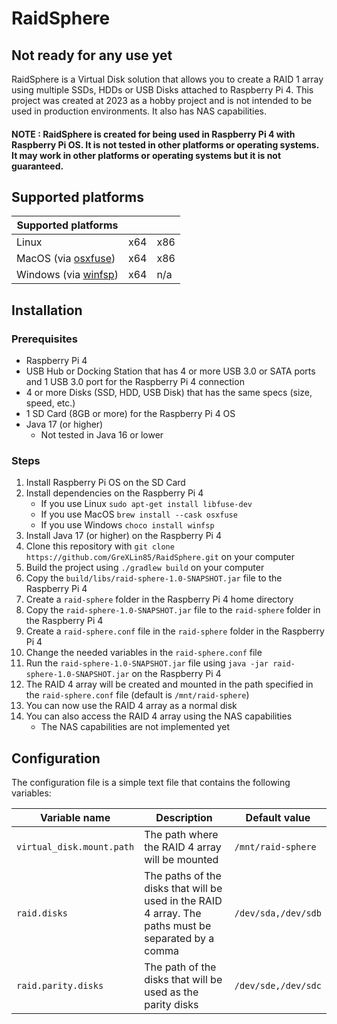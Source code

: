 # RaidSphere

## Not ready for any use yet

RaidSphere is a Virtual Disk solution that allows you to create a RAID 1 array using multiple
SSDs, HDDs or USB Disks attached to Raspberry Pi 4. This project was created at 2023 as a
hobby project and is not intended to be used in production environments. It also has NAS capabilities.

#### NOTE : RaidSphere is created for being used in Raspberry Pi 4 with Raspberry Pi OS. It is not tested in other platforms or operating systems. It may work in other platforms or operating systems but it is not guaranteed.

## Supported platforms

| Supported platforms                                            |     |     |
|----------------------------------------------------------------|-----|-----|
| Linux                                                          | x64 | x86 |
| MacOS (via [osxfuse](https://osxfuse.github.io/))              | x64 | x86 |
| Windows (via [winfsp](https://github.com/billziss-gh/winfsp/)) | x64 | n/a |

## Installation

### Prerequisites

- Raspberry Pi 4
- USB Hub or Docking Station that has 4 or more USB 3.0 or SATA ports and 1 USB 3.0 port for the Raspberry Pi 4
  connection
- 4 or more Disks (SSD, HDD, USB Disk) that has the same specs (size, speed, etc.)
- 1 SD Card (8GB or more) for the Raspberry Pi 4 OS
- Java 17 (or higher)
    - Not tested in Java 16 or lower

### Steps

1. Install Raspberry Pi OS on the SD Card
2. Install dependencies on the Raspberry Pi 4
    - If you use Linux `sudo apt-get install libfuse-dev`
    - If you use MacOS `brew install --cask osxfuse`
    - If you use Windows `choco install winfsp`
3. Install Java 17 (or higher) on the Raspberry Pi 4
4. Clone this repository with `git clone https://github.com/GreXLin85/RaidSphere.git` on your computer
5. Build the project using `./gradlew build` on your computer
6. Copy the `build/libs/raid-sphere-1.0-SNAPSHOT.jar` file to the Raspberry Pi 4
7. Create a `raid-sphere` folder in the Raspberry Pi 4 home directory
8. Copy the `raid-sphere-1.0-SNAPSHOT.jar` file to the `raid-sphere` folder in the Raspberry Pi 4
9. Create a `raid-sphere.conf` file in the `raid-sphere` folder in the Raspberry Pi 4
10. Change the needed variables in the `raid-sphere.conf` file
11. Run the `raid-sphere-1.0-SNAPSHOT.jar` file using `java -jar raid-sphere-1.0-SNAPSHOT.jar` on the Raspberry Pi 4
12. The RAID 4 array will be created and mounted in the path specified in the `raid-sphere.conf` file (default
    is `/mnt/raid-sphere`)
13. You can now use the RAID 4 array as a normal disk
14. You can also access the RAID 4 array using the NAS capabilities
    - The NAS capabilities are not implemented yet

## Configuration

The configuration file is a simple text file that contains the following variables:

| Variable name             | Description                                                                                          | Default value       |
|---------------------------|------------------------------------------------------------------------------------------------------|---------------------|
| `virtual_disk.mount.path` | The path where the RAID 4 array will be mounted                                                      | `/mnt/raid-sphere`  |
| `raid.disks`              | The paths of the disks that will be used in the RAID 4 array. The paths must be separated by a comma | `/dev/sda,/dev/sdb` |
| `raid.parity.disks`       | The path of the disks that will be used as the parity disks                                          | `/dev/sde,/dev/sdc` |
